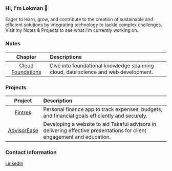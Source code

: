 ### Hi, I'm Lokman 👋
Eager to learn, grow, and contribute to the creation of sustainable and efficient solutions by integrating technology to tackle complex challenges. Visit my Notes & Projects to see what I'm currently working on.
 
### Notes
| **Chapter** | **Descriptions** |
|:-----------:|:-----------------|
|[Cloud Foundations](https://github.com/lokmanTech/cloud_foundations)|Dive into foundational knowledge spanning cloud, data science and web development.|

### Projects
| **Project** | **Description** |
|:-----------:|:----------------|
| [Fintrek](https://github.com/lokmanTech/fintrek) | Personal finance app to track expenses, budgets, and financial goals efficiently and securely.|
| [AdvisorEase](https://github.com/lokmanTech/AdvisorEase) | Developing a website to aid Takaful advisors in delivering effective presentations for client engagement and education.|

### Contact Information
[LinkedIn](https://www.linkedin.com/in/lhakimnazri)
